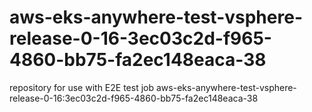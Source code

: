 # aws-eks-anywhere-test-vsphere-release-0-16-3ec03c2d-f965-4860-bb75-fa2ec148eaca-38
repository for use with E2E test job aws-eks-anywhere-test-vsphere-release-0-16:3ec03c2d-f965-4860-bb75-fa2ec148eaca-38
